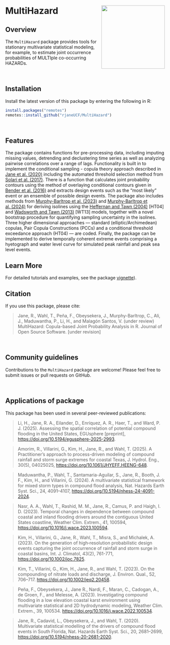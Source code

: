 
# MultiHazard <img src="https://user-images.githubusercontent.com/15319503/195926656-9d3d37b5-86ab-4d4b-9e6d-3c70d5399c73.png" align="right" height="200"/>

## Overview

The `MultiHazard` package provides tools for stationary multivariate
statistical modeling, for example, to estimate joint occurrence
probabilities of MULTIple co-occurring HAZARDs. 

<br>

## Installation

Install the latest version of this package by entering the following in
R:

``` r
install.packages("remotes")
remotes::install_github("rjaneUCF/MultiHazard")
```

<br>

## Features

The package contains
functions for pre-processing data, including imputing missing values,
detrending and declustering time series as well as analyzing pairwise
correlations over a range of lags. Functionality is built in to
implement the conditional sampling - copula theory approach described in
[Jane et al. (2020)](https://doi.org/10.5194/nhess-20-2681-2020)
including the automated threshold selection method from [Solari et
al. (2017)](https://doi.org/10.1002/2016WR019426). There is a function
that calculates joint probability contours using the method of
overlaying conditional contours given in [Bender et
al. (2016)](https://doi.org/10.1080/02626667.2015.1052816) and extracts
design events such as the “most likely” event or an ensemble of possible
design events. The package also includes methods from [Murphy-Barltrop
et al. (2023)](https://doi.org/10.1002/env.2797) and [Murphy-Barltrop et
al. (2024)](https://doi.org/10.1007/s10687-024-00490-4) for deriving
isolines using the [Heffernan and Tawn
(2004)](https://doi.org/10.1111/j.1467-9868.2004.02050.x) \[HT04\]
and [Wadsworth and Tawn (2013)](https://doi.org/10.3150/12-BEJ471)
\[WT13\] models, together with a novel bootstrap procedure for
quantifying sampling uncertainty in the isolines. Three higher
dimensional approaches — standard (elliptic/Archimedean) copulas, Pair
Copula Constructions (PCCs) and a conditional threshold exceedance
approach (HT04) — are coded. Finally, the package can be implemented to
derive temporally coherent extreme events comprising a hyetograph and
water level curve for simulated peak rainfall and peak sea level events.

## Learn More

For detailed tutorials and examples, see the package [vignette](https://rjaneucf.github.io/MultiHazard/)).

## Citation

If you use this package, please cite:

> Jane, R., Wahl, T., Peña, F., Obeysekera, J., Murphy-Barltrop, C.,
> Ali, J., Maduwantha, P., Li, H., and Malagón Santos, V. (under review)
> MultiHazard: Copula-based Joint Probability Analysis in R. Journal of
> Open Source Software. \[under revision\]

<br>

## Community guidelines

Contributions to the `MultiHazard` package are welcome! Please feel free
to submit issues or pull requests on GitHub.

<br>

## Applications of package

This package has been used in several peer-reviewed publications:

> Li, H., Jane, R. A., Eilander, D., Enríquez, A. R., Haer, T., and
> Ward, P. J. (2025). Assessing the spatial correlation of potential
> compound flooding in the United States, EGUsphere \[preprint\],
> <https://doi.org/10.5194/egusphere-2025-2993>.

> Amorim, R., Villarini, G., Kim, H., Jane, R., and Wahl, T. (2025). A
> Practitioner’s approach to process-driven modeling of compound
> rainfall and storm surge extremes for coastal Texas, J. Hydrol. Eng.,
> 30(5), 04025025, <https://doi.org/10.1061/JHYEFF.HEENG-648>.

> Maduwantha, P., Wahl, T., Santamaria-Aguilar, S., Jane, R., Booth, J.
> F., Kim, H., and Villarini, G. (2024). A multivariate statistical
> framework for mixed storm types in compound flood analysis, Nat.
> Hazards Earth Syst. Sci., 24, 4091–4107,
> <https://doi.org/10.5194/nhess-24-4091-2024>.

> Nasr, A. A., Wahl, T., Rashid, M. M., Jane, R., Camus, P. and Haigh,
> I. D. (2023). Temporal changes in dependence between compound coastal
> and inland flooding drivers around the contiguous United States
> coastline, Weather Clim. Extrem., 41, 100594,
> <https://doi.org/10.1016/j.wace.2023.100594>.

> Kim, H., Villarini, G., Jane, R., Wahl, T., Misra, S., and Michalek,
> A. (2023). On the generation of high‐resolution probabilistic design
> events capturing the joint occurrence of rainfall and storm surge in
> coastal basins, Int. J. Climatol, 43(2), 761-771,
> <https://doi.org/10.1002/joc.7825>.

> Kim, T., Villarini, G., Kim, H., Jane, R., and Wahl, T. (2023). On the
> compounding of nitrate loads and discharge, J. Environ. Qual., 52,
> 706–717. <https://doi.org/10.1002/jeq2.20458>.

> Peña, F., Obeysekera, J., Jane R., Nardi, F., Maran, C., Cadogan, A.,
> de Groen, F., and Melesse, A. (2023). Investigating compound flooding
> in a low elevation coastal karst environment using multivariate
> statistical and 2D hydrodynamic modeling, Weather Clim. Extrem., 39,
> 100534. <https://doi.org/10.1016/j.wace.2022.100534>.

> Jane, R., Cadavid, L., Obeysekera, J., and Wahl, T. (2020).
> Multivariate statistical modelling of the drivers of compound flood
> events in South Florida, Nat. Hazards Earth Syst. Sci., 20, 2681–2699,
> <https://doi.org/10.5194/nhess-20-2681-2020>.






